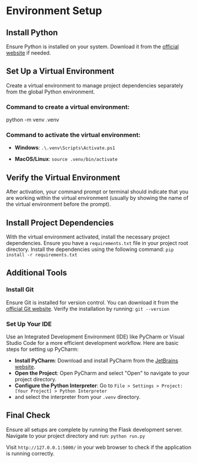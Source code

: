 # Environment Setup

## Install Python
Ensure Python is installed on your system. Download it from the [official website](https://www.python.org/downloads/) if needed.

## Set Up a Virtual Environment
Create a virtual environment to manage project dependencies separately from the global Python environment.

### Command to create a virtual environment:

python -m venv .venv

### Command to activate the virtual environment:

- **Windows**:
  `.\.venv\Scripts\Activate.ps1`

- **MacOS/Linux**:
  `source .venv/bin/activate`

## Verify the Virtual Environment
After activation, your command prompt or terminal should indicate that you are working within the virtual environment 
(usually by showing the name of the virtual environment before the prompt).

## Install Project Dependencies
With the virtual environment activated, install the necessary project dependencies. Ensure you have a `requirements.txt` 
file in your project root directory. Install the dependencies using the following command:
`pip install -r requirements.txt`

## Additional Tools

### Install Git
Ensure Git is installed for version control. You can download it from the [official Git website](https://git-scm.com/).
Verify the installation by running: `git --version`

### Set Up Your IDE
Use an Integrated Development Environment (IDE) like PyCharm or Visual Studio Code for a more efficient development workflow. 
Here are basic steps for setting up PyCharm:

- **Install PyCharm**: Download and install PyCharm from the [JetBrains website](https://www.jetbrains.com/pycharm/download/).
- **Open the Project**: Open PyCharm and select "Open" to navigate to your project directory.
- **Configure the Python Interpreter**: Go to `File > Settings > Project: [Your Project] > Python Interpreter` 
- and select the interpreter from your `.venv` directory.

## Final Check
Ensure all setups are complete by running the Flask development server. Navigate to your project directory and run:
`python run.py`

Visit `http://127.0.0.1:5000/` in your web browser to check if the application is running correctly.









